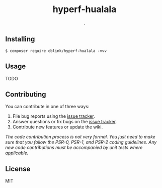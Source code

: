 <h1 align="center"> hyperf-hualala </h1>

<p align="center"> .</p>


## Installing

```shell
$ composer require cblink/hyperf-hualala -vvv
```

## Usage

TODO

## Contributing

You can contribute in one of three ways:

1. File bug reports using the [issue tracker](https://github.com/cblink/hyperf-hualala/issues).
2. Answer questions or fix bugs on the [issue tracker](https://github.com/cblink/hyperf-hualala/issues).
3. Contribute new features or update the wiki.

_The code contribution process is not very formal. You just need to make sure that you follow the PSR-0, PSR-1, and PSR-2 coding guidelines. Any new code contributions must be accompanied by unit tests where applicable._

## License

MIT
